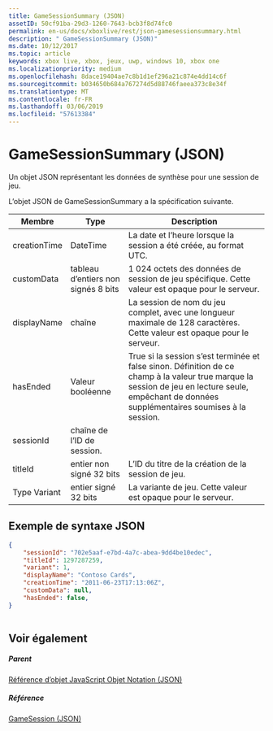```yaml
---
title: GameSessionSummary (JSON)
assetID: 50cf91ba-29d3-1260-7643-bcb3f8d74fc0
permalink: en-us/docs/xboxlive/rest/json-gamesessionsummary.html
description: " GameSessionSummary (JSON)"
ms.date: 10/12/2017
ms.topic: article
keywords: xbox live, xbox, jeux, uwp, windows 10, xbox one
ms.localizationpriority: medium
ms.openlocfilehash: 8dace19404ae7c8b1d1ef296a21c874e4dd14c6f
ms.sourcegitcommit: b034650b684a767274d5d88746faeea373c8e34f
ms.translationtype: MT
ms.contentlocale: fr-FR
ms.lasthandoff: 03/06/2019
ms.locfileid: "57613384"
---
```

# <a name="gamesessionsummary-json"></a>GameSessionSummary (JSON)
Un objet JSON représentant les données de synthèse pour une session de jeu. 
<a id="ID4EN"></a>

  
 
L’objet JSON de GameSessionSummary a la spécification suivante.
 
| Membre| Type| Description| 
| --- | --- | --- | 
| creationTime| DateTime| La date et l’heure lorsque la session a été créée, au format UTC. | 
| customData| tableau d’entiers non signés 8 bits| 1 024 octets des données de session de jeu spécifique. Cette valeur est opaque pour le serveur. | 
| displayName| chaîne| La session de nom du jeu complet, avec une longueur maximale de 128 caractères. Cette valeur est opaque pour le serveur. | 
| hasEnded| Valeur booléenne| True si la session s’est terminée et false sinon. Définition de ce champ à la valeur true marque la session de jeu en lecture seule, empêchant de données supplémentaires soumises à la session. | 
| sessionId| chaîne de l’ID de session. | 
| titleId| entier non signé 32 bits| L’ID du titre de la création de la session de jeu.| 
| Type Variant| entier signé 32 bits| La variante de jeu. Cette valeur est opaque pour le serveur.| 
  
<a id="ID4EID"></a>

 
## <a name="sample-json-syntax"></a>Exemple de syntaxe JSON
 

```json
{
    "sessionId": "702e5aaf-e7bd-4a7c-abea-9dd4be10edec",
    "titleId": 1297287259,
    "variant": 1,
    "displayName": "Contoso Cards",
    "creationTime": "2011-06-23T17:13:06Z",
    "customData": null,
    "hasEnded": false,
}
    
```

  
<a id="ID4ERD"></a>

 
## <a name="see-also"></a>Voir également
 
<a id="ID4ETD"></a>

 
##### <a name="parent"></a>Parent 

[Référence d’objet JavaScript Objet Notation (JSON)](atoc-xboxlivews-reference-json.md)

  
<a id="ID4E4D"></a>

 
##### <a name="reference"></a>Référence 

[GameSession (JSON)](json-gamesession.md)

   